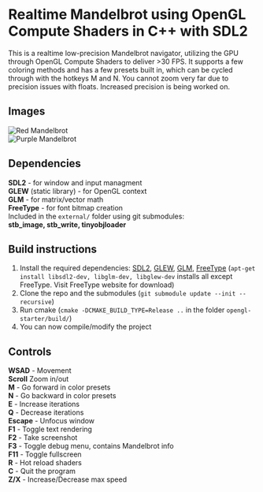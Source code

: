 # Realtime Mandelbrot using OpenGL Compute Shaders in C++ with SDL2 
This is a realtime low-precision Mandelbrot navigator, utilizing the GPU through OpenGL Compute Shaders to deliver >30 FPS. It supports a few coloring methods and has a few presets built in, which can be cycled through with the hotkeys M and N. You cannot zoom very far due to precision issues with floats. Increased precision is being worked on.  

## Images
![Red Mandelbrot](https://i.ibb.co/WG7XyfV/20200820-114612.png)  
![Purple Mandelbrot](https://i.ibb.co/4jKw77w/20200820-114716.png)  

## Dependencies
**SDL2** - for window and input managment  
**GLEW** (static library) - for OpenGL context  
**GLM** - for matrix/vector math  
**FreeType** - for font bitmap creation   
Included in the `external/` folder using git submodules:  
**stb_image, stb_write, tinyobjloader**
  
## Build instructions  
1. Install the required dependencies: [SDL2](https://www.libsdl.org/download-2.0.php), [GLEW](http://glew.sourceforge.net/), [GLM](https://glm.g-truc.net/0.9.9/index.html), [FreeType](https://www.freetype.org/download.html) (`apt-get install libsdl2-dev, libglm-dev, libglew-dev` installs all except FreeType. Visit FreeType website for download)
2. Clone the repo and the submodules (`git submodule update --init --recursive`)
3. Run cmake (`cmake -DCMAKE_BUILD_TYPE=Release ..` in the folder `opengl-starter/build/`)
4. You can now compile/modify the project 

## Controls
**WSAD** - Movement  
**Scroll** Zoom in/out  
**M** - Go forward in color presets  
**N** - Go backward in color presets  
**E** - Increase iterations  
**Q** - Decrease iterations  
**Escape** - Unfocus window  
**F1** - Toggle text rendering  
**F2** - Take screenshot  
**F3** - Toggle debug menu, contains Mandelbrot info  
**F11** - Toggle fullscreen  
**R** - Hot reload shaders  
**C** - Quit the program  
**Z/X** - Increase/Decrease max speed  